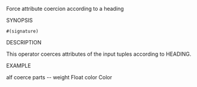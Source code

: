 
Force attribute coercion according to a heading

SYNOPSIS

    #(signature)

DESCRIPTION

This operator coerces attributes of the input tuples according to HEADING.

EXAMPLE

  alf coerce parts -- weight Float color Color

